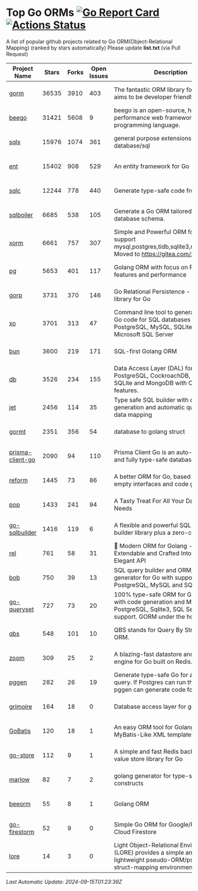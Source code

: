 # Top Go ORMs [![Go Report Card](https://goreportcard.com/badge/github.com/d-tsuji/awesome-go-orms)](https://goreportcard.com/report/github.com/d-tsuji/awesome-go-orms) [![Actions Status](https://github.com/d-tsuji/awesome-go-orms/workflows/CI/badge.svg)](https://github.com/d-tsuji/awesome-go-orms/actions)
A list of popular github projects related to Go ORM(Object-Relational Mapping) (ranked by stars automatically)
Please update **list.txt** (via Pull Request)

| Project Name | Stars | Forks | Open Issues | Description | Last Update |
| ------------ | ----- | ----- | ----------- | ----------- | ----------- |
| [gorm](https://github.com/go-gorm/gorm) | 36535 | 3910 | 403 | The fantastic ORM library for Golang, aims to be developer friendly | 2024-09-14 22:03:21 |
| [beego](https://github.com/beego/beego) | 31421 | 5608 | 9 | beego is an open-source, high-performance web framework for the Go programming language. | 2024-09-14 23:42:48 |
| [sqlx](https://github.com/jmoiron/sqlx) | 15976 | 1074 | 361 | general purpose extensions to golang's database/sql | 2024-09-14 21:13:57 |
| [ent](https://github.com/ent/ent) | 15402 | 908 | 529 | An entity framework for Go | 2024-09-14 17:24:52 |
| [sqlc](https://github.com/sqlc-dev/sqlc) | 12244 | 778 | 440 | Generate type-safe code from SQL | 2024-09-14 23:02:37 |
| [sqlboiler](https://github.com/volatiletech/sqlboiler) | 6685 | 538 | 105 | Generate a Go ORM tailored to your database schema. | 2024-09-14 10:21:16 |
| [xorm](https://github.com/go-xorm/xorm) | 6661 | 757 | 307 | Simple and Powerful ORM for Go, support mysql,postgres,tidb,sqlite3,mssql,oracle, Moved to https://gitea.com/xorm/xorm | 2024-09-11 01:57:42 |
| [pg](https://github.com/go-pg/pg) | 5653 | 401 | 117 | Golang ORM with focus on PostgreSQL features and performance | 2024-09-12 14:37:19 |
| [gorp](https://github.com/go-gorp/gorp) | 3731 | 370 | 146 | Go Relational Persistence - an ORM-ish library for Go | 2024-09-13 05:56:51 |
| [xo](https://github.com/xo/xo) | 3701 | 313 | 47 | Command line tool to generate idiomatic Go code for SQL databases supporting PostgreSQL, MySQL, SQLite, Oracle, and Microsoft SQL Server | 2024-09-14 15:05:56 |
| [bun](https://github.com/uptrace/bun) | 3600 | 219 | 171 | SQL-first Golang ORM | 2024-09-14 05:20:12 |
| [db](https://github.com/upper/db) | 3526 | 234 | 155 | Data Access Layer (DAL) for PostgreSQL, CockroachDB, MySQL, SQLite and MongoDB with ORM-like features. | 2024-09-14 08:18:32 |
| [jet](https://github.com/go-jet/jet) | 2456 | 114 | 35 | Type safe SQL builder with code generation and automatic query result data mapping | 2024-09-14 21:22:22 |
| [gormt](https://github.com/xxjwxc/gormt) | 2351 | 356 | 54 | database to golang struct | 2024-09-14 20:49:57 |
| [prisma-client-go](https://github.com/steebchen/prisma-client-go) | 2090 | 94 | 110 | Prisma Client Go is an auto-generated and fully type-safe database client | 2024-09-14 23:07:54 |
| [reform](https://github.com/go-reform/reform) | 1445 | 73 | 86 | A better ORM for Go, based on non-empty interfaces and code generation. | 2024-09-11 05:01:44 |
| [pop](https://github.com/gobuffalo/pop) | 1433 | 241 | 94 | A Tasty Treat For All Your Database Needs | 2024-09-12 18:41:27 |
| [go-sqlbuilder](https://github.com/huandu/go-sqlbuilder) | 1416 | 119 | 6 | A flexible and powerful SQL string builder library plus a zero-config ORM. | 2024-09-13 16:51:48 |
| [rel](https://github.com/go-rel/rel) | 761 | 58 | 31 | :gem: Modern ORM for Golang - Testable, Extendable and Crafted Into a Clean and Elegant API | 2024-09-13 05:02:28 |
| [bob](https://github.com/stephenafamo/bob) | 750 | 39 | 13 | SQL query builder and ORM/Factory generator for Go with support for PostgreSQL, MySQL and SQLite | 2024-09-11 10:17:36 |
| [go-queryset](https://github.com/jirfag/go-queryset) | 727 | 73 | 20 | 100% type-safe ORM for Go (Golang) with code generation and MySQL, PostgreSQL, Sqlite3, SQL Server support. GORM under the hood. | 2024-08-04 14:32:05 |
| [qbs](https://github.com/coocood/qbs) | 548 | 101 | 10 | QBS stands for Query By Struct. A Go ORM. | 2024-05-23 13:06:26 |
| [zoom](https://github.com/albrow/zoom) | 309 | 25 | 2 | A blazing-fast datastore and querying engine for Go built on Redis. | 2024-09-10 05:23:25 |
| [pggen](https://github.com/jschaf/pggen) | 282 | 26 | 19 | Generate type-safe Go for any Postgres query. If Postgres can run the query, pggen can generate code for it. | 2024-08-29 00:08:59 |
| [grimoire](https://github.com/Fs02/grimoire) | 164 | 18 | 0 | Database access layer for golang | 2024-09-13 05:02:06 |
| [GoBatis](https://github.com/mei-rune/GoBatis) | 120 | 18 | 1 | An easy ORM tool for Golang, support MyBatis-Like XML template SQL | 2024-08-26 10:59:23 |
| [go-store](https://github.com/gosuri/go-store) | 112 | 9 | 1 | A simple and fast Redis backed key-value store library for Go | 2023-09-25 03:42:25 |
| [marlow](https://github.com/dadleyy/marlow) | 82 | 7 | 2 | golang generator for type-safe sql api constructs | 2024-01-25 13:28:04 |
| [beeorm](https://github.com/latolukasz/beeorm) | 55 | 8 | 1 | Golang ORM | 2024-01-09 19:00:44 |
| [go-firestorm](https://github.com/jschoedt/go-firestorm) | 52 | 9 | 0 | Simple Go ORM for Google/Firebase Cloud Firestore | 2024-09-04 05:56:37 |
| [lore](https://github.com/abrahambotros/lore) | 14 | 3 | 0 | Light Object-Relational Environment (LORE) provides a simple and lightweight pseudo-ORM/pseudo-struct-mapping environment for Go | 2023-09-25 08:03:17 |

*Last Automatic Update: 2024-09-15T01:23:39Z*